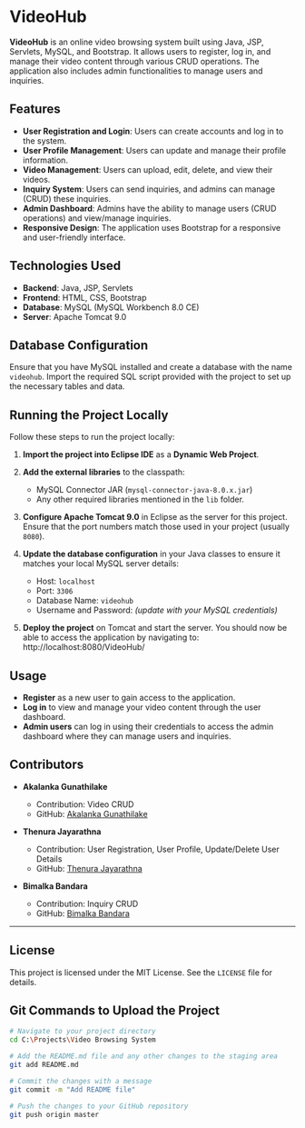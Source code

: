 # VideoHub

**VideoHub** is an online video browsing system built using Java, JSP, Servlets, MySQL, and Bootstrap. It allows users to register, log in, and manage their video content through various CRUD operations. The application also includes admin functionalities to manage users and inquiries.

## Features

- **User Registration and Login**: Users can create accounts and log in to the system.
- **User Profile Management**: Users can update and manage their profile information.
- **Video Management**: Users can upload, edit, delete, and view their videos.
- **Inquiry System**: Users can send inquiries, and admins can manage (CRUD) these inquiries.
- **Admin Dashboard**: Admins have the ability to manage users (CRUD operations) and view/manage inquiries.
- **Responsive Design**: The application uses Bootstrap for a responsive and user-friendly interface.

## Technologies Used

- **Backend**: Java, JSP, Servlets
- **Frontend**: HTML, CSS, Bootstrap
- **Database**: MySQL (MySQL Workbench 8.0 CE)
- **Server**: Apache Tomcat 9.0

## Database Configuration

Ensure that you have MySQL installed and create a database with the name `videohub`. Import the required SQL script provided with the project to set up the necessary tables and data.

## Running the Project Locally

Follow these steps to run the project locally:

1. **Import the project into Eclipse IDE** as a **Dynamic Web Project**.

2. **Add the external libraries** to the classpath:
   - MySQL Connector JAR (`mysql-connector-java-8.0.x.jar`)
   - Any other required libraries mentioned in the `lib` folder.

3. **Configure Apache Tomcat 9.0** in Eclipse as the server for this project. Ensure that the port numbers match those used in your project (usually `8080`).

4. **Update the database configuration** in your Java classes to ensure it matches your local MySQL server details:
   - Host: `localhost`
   - Port: `3306`
   - Database Name: `videohub`
   - Username and Password: *(update with your MySQL credentials)*

5. **Deploy the project** on Tomcat and start the server. You should now be able to access the application by navigating to:
http://localhost:8080/VideoHub/


## Usage

- **Register** as a new user to gain access to the application.
- **Log in** to view and manage your video content through the user dashboard.
- **Admin users** can log in using their credentials to access the admin dashboard where they can manage users and inquiries.

## Contributors

- **Akalanka Gunathilake**  
  - Contribution: Video CRUD  
  - GitHub: [Akalanka Gunathilake](https://github.com/Akalankagunathilake2002)

- **Thenura Jayarathna**  
  - Contribution: User Registration, User Profile, Update/Delete User Details  
  - GitHub: [Thenura Jayarathna](https://github.com/Thenura68)

- **Bimalka Bandara**  
  - Contribution: Inquiry CRUD  
  - GitHub: [Bimalka Bandara](https://github.com/bimalka99)

---

## License

This project is licensed under the MIT License. See the `LICENSE` file for details.

## Git Commands to Upload the Project

```bash
# Navigate to your project directory
cd C:\Projects\Video Browsing System

# Add the README.md file and any other changes to the staging area
git add README.md

# Commit the changes with a message
git commit -m "Add README file"

# Push the changes to your GitHub repository
git push origin master

